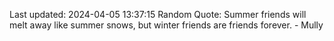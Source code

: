 Last updated: 2024-04-05 13:37:15
Random Quote: Summer friends will melt away like summer snows, but winter friends are friends forever.  -  Mully